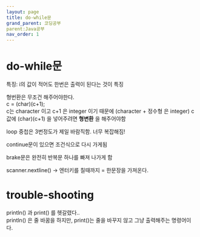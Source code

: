 ```yaml
---
layout: page
title: do-while문
grand_parent: 코딩공부
parent:Java공부
nav_order: 1
---
```


# do-while문
특징: i의 값이 적어도 한번은 출력이 된다는 것이 특징  
  
형번환은 무조건 해주어야한다.  
c = (char)(c+1);  
c는 character 이고 c+1 은 integer 이기 때문에  (character + 정수형 은 integer)
c 값에 (char)(c+1) 을 넣어주려면 **형변환** 을 해주어야함 

loop 중첩은 3번정도가 제일 바람직함. 너무 복잡해짐!  

continue문이 있으면 조건식으로 다시 가게됨  

brake문은 완전히 반복문 하나를 빠져 나가게 함  

scanner.nextline() -> 엔터키를 칠때까지 = 한문장을 가져온다.  

# trouble-shooting  
println() 과 print() 를 헷갈렸다..  
println() 은 줄 바꿈을 하지만, print()는 줄을 바꾸지 않고 그냥 출력해주는 명령어이다.  
